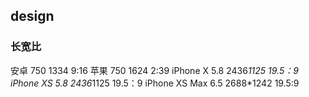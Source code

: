 ## design

### 长宽比
安卓 750 1334 9:16
苹果 750 1624 2:39
iPhone X 5.8 2436*1125 19.5：9
iPhone XS 5.8 2436*1125 19.5：9
iPhone XS Max 6.5 2688*1242 19.5:9
